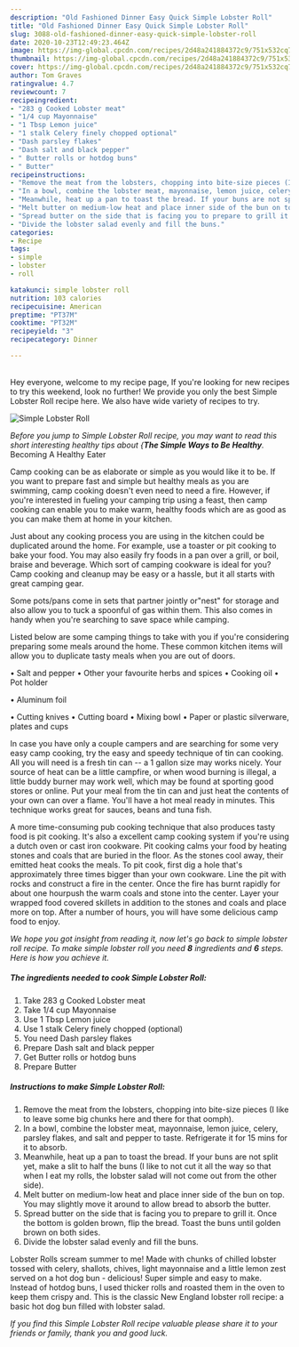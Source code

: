 ```yaml
---
description: "Old Fashioned Dinner Easy Quick Simple Lobster Roll"
title: "Old Fashioned Dinner Easy Quick Simple Lobster Roll"
slug: 3088-old-fashioned-dinner-easy-quick-simple-lobster-roll
date: 2020-10-23T12:49:23.464Z
image: https://img-global.cpcdn.com/recipes/2d48a241884372c9/751x532cq70/simple-lobster-roll-recipe-main-photo.jpg
thumbnail: https://img-global.cpcdn.com/recipes/2d48a241884372c9/751x532cq70/simple-lobster-roll-recipe-main-photo.jpg
cover: https://img-global.cpcdn.com/recipes/2d48a241884372c9/751x532cq70/simple-lobster-roll-recipe-main-photo.jpg
author: Tom Graves
ratingvalue: 4.7
reviewcount: 7
recipeingredient:
- "283 g Cooked Lobster meat"
- "1/4 cup Mayonnaise"
- "1 Tbsp Lemon juice"
- "1 stalk Celery finely chopped optional"
- "Dash parsley flakes"
- "Dash salt and black pepper"
- " Butter rolls or hotdog buns"
- " Butter"
recipeinstructions:
- "Remove the meat from the lobsters, chopping into bite-size pieces (I like to leave some big chunks here and there for that oomph)."
- "In a bowl, combine the lobster meat, mayonnaise, lemon juice, celery, parsley flakes, and salt and pepper to taste. Refrigerate it for 15 mins for it to absorb."
- "Meanwhile, heat up a pan to toast the bread. If your buns are not split yet, make a slit to half the buns (I like to not cut it all the way so that when I eat my rolls, the lobster salad will not come out from the other side)."
- "Melt butter on medium-low heat and place inner side of the bun on top. You may slightly move it around to allow bread to absorb the butter."
- "Spread butter on the side that is facing you to prepare to grill it. Once the bottom is golden brown, flip the bread. Toast the buns until golden brown on both sides."
- "Divide the lobster salad evenly and fill the buns."
categories:
- Recipe
tags:
- simple
- lobster
- roll

katakunci: simple lobster roll 
nutrition: 103 calories
recipecuisine: American
preptime: "PT37M"
cooktime: "PT32M"
recipeyield: "3"
recipecategory: Dinner

---
```

<br>
Hey everyone, welcome to my recipe page, If you're looking for new recipes to try this weekend, look no further! We provide you only the best Simple Lobster Roll recipe here. We also have wide variety of recipes to try.
<br>


![Simple Lobster Roll](https://img-global.cpcdn.com/recipes/2d48a241884372c9/751x532cq70/simple-lobster-roll-recipe-main-photo.jpg)

<i>Before you jump to Simple Lobster Roll recipe, you may want to read this short interesting healthy tips about {<strong>The Simple Ways to Be Healthy</strong>.</i>
Becoming A Healthy Eater

    
Camp cooking can be as elaborate or simple as you would like it to be. If you want to prepare fast and simple but healthy meals as you are swimming, camp cooking doesn't even need to need a fire. However, if you're interested in fueling your camping trip using a feast, then camp cooking can enable you to make warm, healthy foods which are as good as you can make them at home in your kitchen.

 Just about any cooking process you are using in the kitchen could be duplicated around the home. For example, use a toaster or pit cooking to bake your food. You may also easily fry foods in a pan over a grill, or boil, braise and beverage. Which sort of camping cookware is ideal for you? Camp cooking and cleanup may be easy or a hassle, but it all starts with great camping gear.

Some pots/pans come in sets that partner jointly or"nest" for storage and also allow you to tuck a spoonful of gas within them. This also comes in handy when you're searching to save space while camping.

Listed below are some camping things to take with you if you're considering preparing some meals around the home. These common kitchen items will allow you to duplicate tasty meals when you are out of doors.

• Salt and pepper
• Other your favourite herbs and spices
• Cooking oil
• Pot holder

• Aluminum foil

• Cutting knives
• Cutting board
• Mixing bowl
• Paper or plastic silverware, plates and cups

In case you have only a couple campers and are searching for some very easy camp cooking, try the easy and speedy technique of tin can cooking. All you will need is a fresh tin can -- a 1 gallon size may works nicely. Your source of heat can be a little campfire, or when wood burning is illegal, a little buddy burner may work well, which may be found at sporting good stores or online. Put your meal from the tin can and just heat the contents of your own can over a flame. You'll have a hot meal ready in minutes.  This technique works great for sauces, beans and tuna fish.

A more time-consuming pub cooking technique that also produces tasty food is pit cooking.  It's also a excellent camp cooking system if you're using a dutch oven or cast iron cookware. Pit cooking calms your food by heating stones and coals that are buried in the floor. As the stones cool away, their emitted heat cooks the meals. To pit cook, first dig a hole that's approximately three times bigger than your own cookware. Line the pit with rocks and construct a fire in the center. Once the fire has burnt rapidly for about one hourpush the warm coals and stone into the center. Layer your wrapped food covered skillets in addition to the stones and coals and place more on top. After a number of hours, you will have some delicious camp food to enjoy.


<i>We hope you got insight from reading it, now let's go back to simple lobster roll recipe. To make simple lobster roll you need <strong>8</strong> ingredients and <strong>6</strong> steps. Here is how you achieve it.
</i>

##### The ingredients needed to cook Simple Lobster Roll:

1. Take 283 g Cooked Lobster meat
1. Take 1/4 cup Mayonnaise
1. Use 1 Tbsp Lemon juice
1. Use 1 stalk Celery finely chopped (optional)
1. You need Dash parsley flakes
1. Prepare Dash salt and black pepper
1. Get  Butter rolls or hotdog buns
1. Prepare  Butter


##### Instructions to make Simple Lobster Roll:

1. Remove the meat from the lobsters, chopping into bite-size pieces (I like to leave some big chunks here and there for that oomph).
1. In a bowl, combine the lobster meat, mayonnaise, lemon juice, celery, parsley flakes, and salt and pepper to taste. Refrigerate it for 15 mins for it to absorb.
1. Meanwhile, heat up a pan to toast the bread. If your buns are not split yet, make a slit to half the buns (I like to not cut it all the way so that when I eat my rolls, the lobster salad will not come out from the other side).
1. Melt butter on medium-low heat and place inner side of the bun on top. You may slightly move it around to allow bread to absorb the butter.
1. Spread butter on the side that is facing you to prepare to grill it. Once the bottom is golden brown, flip the bread. Toast the buns until golden brown on both sides.
1. Divide the lobster salad evenly and fill the buns.


Lobster Rolls scream summer to me! Made with chunks of chilled lobster tossed with celery, shallots, chives, light mayonnaise and a little lemon zest served on a hot dog bun - delicious! Super simple and easy to make. Instead of hotdog buns, I used thicker rolls and roasted them in the oven to keep them crispy and. This is the classic New England lobster roll recipe: a basic hot dog bun filled with lobster salad. 

<i>If you find this Simple Lobster Roll recipe valuable please share it to your friends or family, thank you and good luck.</i>
